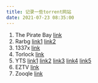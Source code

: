 ```yaml
---
title: 记录一些torrent网站
date: 2021-07-23 08:35:00
---
```

1. The Pirate Bay [link](https://thepiratebay.org/)
1. Rarbg [link1](https://rarbg.to/) [link2](https://rarbgmirror.com/)
1. 1337x [link](https://1337x.to/)
1. Torlock [link](https://www.torlock.com/)
1. YTS [link1](https://yts.mx/) [link2](https://yts.rs) [link3](https://wvw.yts.vc/) [link4](https://yts.movie) [link5](https://ww3.yify.is/)
1. EZTV [link](https://eztv.re/)
1. Zooqle [link](https://zooqle.com/)

